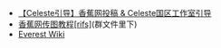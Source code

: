 * [【Celeste引导】香蕉网投稿 & Celeste国区工作室引导](https://www.bilibili.com/video/BV1NFpoeSEKt)
* [香蕉网传图教程[rifs]]()(群文件里下)
* [Everest Wiki](https://github.com/EverestAPI/Resources/wiki/Uploading-Mods)
